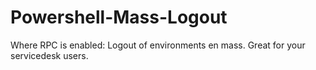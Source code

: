 # Powershell-Mass-Logout
Where RPC is enabled: Logout of environments en mass. Great for your servicedesk users.
